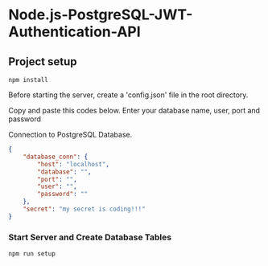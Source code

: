 # Node.js-PostgreSQL-JWT-Authentication-API

## Project setup
```
npm install
```

Before starting the server, create a 'config.json' file in the root directory.

Copy and paste this codes below. Enter your database name, user, port and password

Connection to PostgreSQL Database.
```json
{
    "database_conn": {
        "host": "localhost",
        "database": "",
        "port": "",
        "user": "", 
        "password": ""
    },
    "secret": "my secret is coding!!!"
}
```


### Start Server and Create Database Tables
```
npm run setup
```